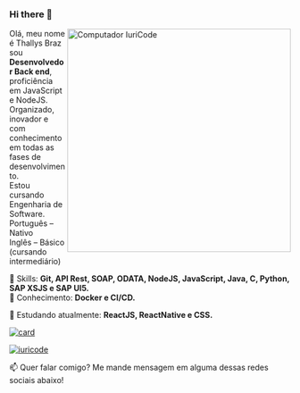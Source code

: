 ### Hi there 👋

<!--
**thallysbraz/thallysbraz** is a ✨ _special_ ✨ repository because its `README.md` (this file) appears on your GitHub profile.

Here are some ideas to get you started:

- 🔭 I’m currently working on ...
- 🌱 I’m currently learning ...
- 👯 I’m looking to collaborate on ...
- 🤔 I’m looking for help with ...
- 💬 Ask me about ...
- 📫 How to reach me: ...
- 😄 Pronouns: ...
- ⚡ Fun fact: ...
-->

<img src="https://raw.githubusercontent.com/MicaelliMedeiros/micaellimedeiros/master/image/computer-illustration.png" min-width="400px" max-width="400px" width="400px" align="right" alt="Computador IuriCode">

<p align="left">
  Olá, meu nome é Thallys Braz sou <strong>Desenvolvedor Back end</strong>,
  proficiência em JavaScript e NodeJS.<br>Organizado, inovador e com conhecimento em todas as fases de desenvolvimento.<br>
  Estou cursando Engenharia de Software.<br>
  Português – Nativo<br>
  Inglês – Básico (cursando intermediário)<br>
</p>

<p align="left">
  🚀 Skills: <strong>Git, API Rest, SOAP, ODATA, NodeJS, JavaScript, Java, C, Python, SAP XSJS e SAP UI5.</strong><br>
  🚀 Conhecimento: <strong>Docker e CI/CD.</strong>
</p>

<p align="left">
  🌈 Estudando atualmente: <strong>ReactJS, ReactNative e CSS.</strong>
</p>

[![card](https://github-readme-stats.vercel.app/api?username=thallysbraz&theme=dark)](https://github.com/thallysbraz/)

[![iuricode](https://github-readme-stats.vercel.app/api/top-langs/?username=thallysbraz&hide=html&layout=compact&theme=dark)](https://github.com/thallysbraz/)

<p align="left">
📫  Quer falar comigo? Me mande mensagem em alguma dessas redes sociais abaixo!
</p>

<p align="left">
<a href="mailto:thallysbraz3@gmail.com" alt="Gmail"> </a>
  
<a href="https://www.linkedin.com/in/thallysbraz" alt="Linkedin"> </a>
  
<a href="https://twitter.com/thallysbraz1" alt="Twitter"> </a>
 </p>
